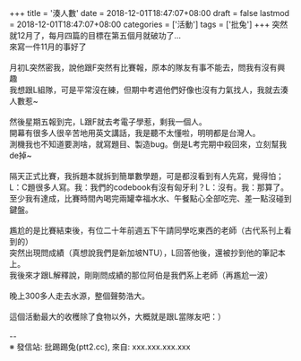 +++
title = '湊人數'
date = 2018-12-01T18:47:07+08:00
draft = false
lastmod = 2018-12-01T18:47:07+08:00
categories = ['活動']
tags = ['批兔']
+++
突然就12月了，每月四篇的目標在第五個月就破功了...<br>
來寫一件11月的事好了<br>
<br>
月初L突然密我，說他跟F突然有比賽報，原本的隊友有事不能去，問我有沒有興趣<br>
我想跟L組隊，可是平常沒在練，但期中考週他們好像也沒有力氣找人，我就去湊人數惹~<br>
<br>
然後星期五報到完，L跟F就去考電子學惹，剩我一個人。<br>
開幕有很多人很辛苦地用英文講話，我是聽不太懂啦，明明都是台灣人。<br>
測機我也不知道要測啥，就寫題目、製造bug。倒是L考完期中殺回來，立刻幫我de掉~<br>
<br>
隔天正式比賽，我拆題本就拆到簡單數學題，可是都沒看到有人先寫，覺得怕；<br>
L：C題很多人寫。我：我們的codebook有沒有匈牙利？L：沒有。我：那算了。<br>
至少我有達成，比賽時間內喝完兩罐幸福水水、午餐點心全部吃完、差一點沒碰到鍵盤。<br>
<br>
尷尬的是比賽結束後，有位二十年前週五下午請同學吃東西的老師（古代系刊上看到的）<br>
突然出現問成績（真想說我們是新加坡NTU），L回答他後，還被抄到他的筆記本上。<br>
我後來才跟L解釋說，剛剛問成績的那位阿伯是我們系上老師（再尷尬一波）<br>
<br>
晚上300多人走去水源，整個聲勢浩大。<br>
<br>
這個活動最大的收穫除了食物以外，大概就是跟L當隊友吧：）<br>
<br>
--<br>
※ 發信站: 批踢踢兔(ptt2.cc), 來自: xxx.xxx.xxx.xxx<br>
